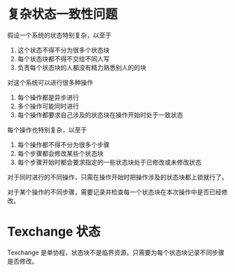 # 复杂状态一致性问题

假设一个系统的状态特别复杂，以至于

1. 这个状态不得不分为很多个状态块
1. 每个状态块都不得不交给不同人写
1. 负责每个状态块的人都没有精力熟悉别人的的块

对这个系统可以进行很多种操作

1. 每个操作都是异步进行
1. 多个操作可能同时进行
1. 每个操作都要求自己涉及的状态块在操作开始时处于一致状态

每个操作也特别复杂，以至于

1. 每个操作都不得不分为很多个步骤
1. 每个步骤都会修改某些个状态块
1. 每个步骤开始时都会要求指定的一些状态块处于已修改或未修改状态

对于同时进行的不同操作，只需在操作开始时把操作涉及的状态块都上锁就行了。

对于某个操作的不同步骤，需要记录并检查每一个状态块在本次操作中是否已经修改。

# Texchange 状态

Texchange 是单协程，状态块不是临界资源，只需要为每个状态块记录不同步骤是否修改。
